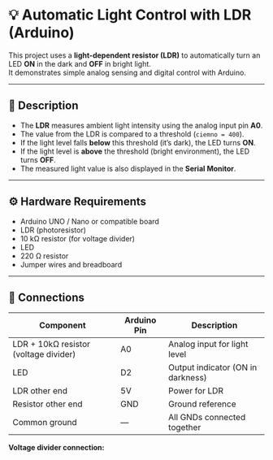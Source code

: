 # 💡 Automatic Light Control with LDR (Arduino)

This project uses a **light-dependent resistor (LDR)** to automatically turn an LED **ON** in the dark and **OFF** in bright light.  
It demonstrates simple analog sensing and digital control with Arduino.

---

## 🧠 Description

- The **LDR** measures ambient light intensity using the analog input pin **A0**.  
- The value from the LDR is compared to a threshold (`ciemno = 400`).  
- If the light level falls **below** this threshold (it’s dark), the LED turns **ON**.  
- If the light level is **above** the threshold (bright environment), the LED turns **OFF**.  
- The measured light value is also displayed in the **Serial Monitor**.

---

## ⚙️ Hardware Requirements

- Arduino UNO / Nano or compatible board  
- LDR (photoresistor)  
- 10 kΩ resistor (for voltage divider)  
- LED  
- 220 Ω resistor  
- Jumper wires and breadboard  

---

## 🔌 Connections

| Component | Arduino Pin | Description |
|------------|--------------|-------------|
| LDR + 10kΩ resistor (voltage divider) | A0 | Analog input for light level |
| LED | D2 | Output indicator (ON in darkness) |
| LDR other end | 5V | Power for LDR |
| Resistor other end | GND | Ground reference |
| Common ground | — | All GNDs connected together |

**Voltage divider connection:**  
